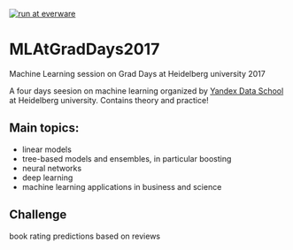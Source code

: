 [![run at everware](https://img.shields.io/badge/run%20me-@everware-blue.svg?style=flat)](https://everware.rep.school.yandex.net/hub/oauth_login?repourl=https://github.com/yandexdataschool/MLAtGradDays2017.git)

# MLAtGradDays2017
Machine Learning session on Grad Days at Heidelberg university 2017

A four days seesion on machine learning organized by [Yandex Data School](https://yandexdataschool.com/) at Heidelberg university. Contains theory and practice!

## Main topics:

- linear models
- tree-based models and ensembles, in particular boosting
- neural networks
- deep learning
- machine learning applications in business and science

## Challenge

book rating predictions based on reviews 
